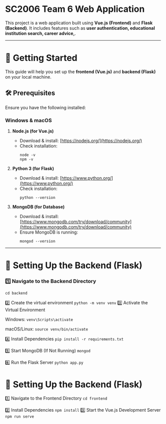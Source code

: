 # SC2006 Team 6 Web Application

This project is a web application built using **Vue.js (Frontend)** and **Flask (Backend)**. It includes features such as **user authentication, educational institution search, career advice,**.


---

# 🚀 Getting Started

This guide will help you set up the **frontend (Vue.js)** and **backend (Flask)** on your local machine.

## 🛠 Prerequisites
Ensure you have the following installed:

### **Windows & macOS**
1. **Node.js (for Vue.js)**
   - Download & install: [https://nodejs.org/](https://nodejs.org/)
   - Check installation:
     ```
     node -v
     npm -v
     ```

2. **Python 3 (for Flask)**
   - Download & install: [https://www.python.org/](https://www.python.org/)
   - Check installation:
     ```
     python --version
     ```

3. **MongoDB (for Database)**
   - Download & install: [https://www.mongodb.com/try/download/community](https://www.mongodb.com/try/download/community)
   - Ensure MongoDB is running:
     ```
     mongod --version
     ```

---

# 📌 Setting Up the Backend (Flask)
### **1️⃣ Navigate to the Backend Directory**
```
cd backend
```
2️⃣ Create the virtual environment
`python -m venv venv`
3️⃣ Activate the Virtual Environment

Windows:
`venv\Scripts\activate`

macOS/Linux:
`source venv/bin/activate`

4️⃣ Install Dependencies
`pip install -r requirements.txt`

5️⃣ Start MongoDB (If Not Running)
`mongod`

6️⃣ Run the Flask Server
`python app.py`

# 📌 Setting Up the Backend (Flask)
1️⃣ Navigate to the Frontend Directory
`cd frontend`

2️⃣ Install Dependencies
`npm install`
3️⃣ Start the Vue.js Development Server
`npm run serve`

